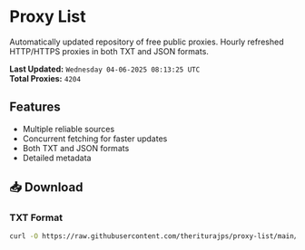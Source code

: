 # Proxy List

Automatically updated repository of free public proxies. Hourly refreshed HTTP/HTTPS proxies in both TXT and JSON formats.

**Last Updated:** `Wednesday 04-06-2025 08:13:25 UTC`  
**Total Proxies:** `4204`

## Features
- Multiple reliable sources
- Concurrent fetching for faster updates
- Both TXT and JSON formats
- Detailed metadata

## 📥 Download

### TXT Format
```bash
curl -O https://raw.githubusercontent.com/theriturajps/proxy-list/main/proxies.txt